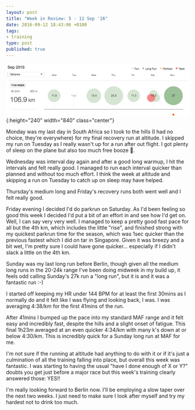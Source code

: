 ```yaml
---
layout: post
title: "Week in Review: 5 - 11 Sep '16"
date: 2016-09-12 18:43:06 +0100
tags:
- training
type: post
published: true
---
```


![Week in Review: 5 - 11 Sep '16](/img/week-in-review-5-11Sep16.png){:height="240" width="840" class="center"}

Monday was my last day in South Africa so I took to the hills (I had no choice, they're everywhere) for my final recovery run at altitude. I skipped my run on Tuesday as I really wasn't up for a run after out flight. I got plenty of sleep on the plane but also too much free booze :face_with_head_bandage:.

Wednesday was interval day again and after a good long warmup, I hit the intervals and felt really good. I managed to run each interval quicker than planned and without too much effort. I think the week at altitude and skipping a run on Tuesday to catch up on sleep may have helped.

Thursday's medium long and Friday's recovery runs both went well and I felt really good.

Friday evening I decided I'd do parkrun on Saturday. As I'd been feeling so good this week I decided I'd put a bit of an effort in and see how I'd get on. Well, I can say very very well. I managed to keep a pretty good fast pace for all but the 4th km, which includes the little "rise", and finished strong with my quickest parkrun time for the season, which was 1sec quicker than the previous fastest which I did on tar in Singapore. Given it was breezy and a bit wet, I'm pretty sure I could have gone quicker... especially if I didn't slack a little on the 4th km.  

Sunday was my last long run before Berlin, though given all the medium long runs in the 20-24k range I've been doing midweek in my build up, it feels odd calling Sunday's 27k run a "long run", but it is and it was a fantastic run :-)

I started off keeping my HR under 144 BPM for at least the first 30mins as I normally do and it felt like I was flying and looking back, I was. I was averaging 4:38/km for the first 41mins of the run.

After 41mins I bumped up the pace into my standard MAF range and it felt easy and incredibly fast, despite the hills and a slight onset of fatigue. This final 1h23m averaged at an even quicker 4:34/km with many k's down at or below 4:30/km. This is incredibly quick for a Sunday long run at MAF for me.

I'm not sure if the running at altitude had anything to do with it or if it's just a culmination of all the training falling into place, but overall this week was fantastic. I was starting to having the usual "have I done enough of X or Y?" doubts you get just before a major race but this week's training clearly answered those: YES!!

I'm really looking forward to Berlin now. I'll be employing a slow taper over the next two weeks. I just need to make sure I look after myself and try my hardest not to drink too much.
